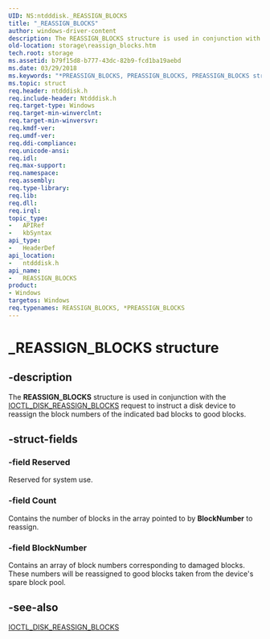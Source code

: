 ```yaml
---
UID: NS:ntdddisk._REASSIGN_BLOCKS
title: "_REASSIGN_BLOCKS"
author: windows-driver-content
description: The REASSIGN_BLOCKS structure is used in conjunction with the IOCTL_DISK_REASSIGN_BLOCKS request to instruct a disk device to reassign the block numbers of the indicated bad blocks to good blocks.
old-location: storage\reassign_blocks.htm
tech.root: storage
ms.assetid: b79f15d8-b777-43dc-82b9-fcd1ba19aebd
ms.date: 03/29/2018
ms.keywords: "*PREASSIGN_BLOCKS, PREASSIGN_BLOCKS, PREASSIGN_BLOCKS structure pointer [Storage Devices], REASSIGN_BLOCKS, REASSIGN_BLOCKS structure [Storage Devices], _REASSIGN_BLOCKS, ntdddisk/PREASSIGN_BLOCKS, ntdddisk/REASSIGN_BLOCKS, storage.reassign_blocks, structs-disk_dbe1fcc8-083e-41c4-8620-b216cdbecd34.xml"
ms.topic: struct
req.header: ntdddisk.h
req.include-header: Ntdddisk.h
req.target-type: Windows
req.target-min-winverclnt: 
req.target-min-winversvr: 
req.kmdf-ver: 
req.umdf-ver: 
req.ddi-compliance: 
req.unicode-ansi: 
req.idl: 
req.max-support: 
req.namespace: 
req.assembly: 
req.type-library: 
req.lib: 
req.dll: 
req.irql: 
topic_type:
-	APIRef
-	kbSyntax
api_type:
-	HeaderDef
api_location:
-	ntdddisk.h
api_name:
-	REASSIGN_BLOCKS
product:
- Windows
targetos: Windows
req.typenames: REASSIGN_BLOCKS, *PREASSIGN_BLOCKS
---
```


# _REASSIGN_BLOCKS structure


## -description


The <b>REASSIGN_BLOCKS</b> structure is used in conjunction with the <a href="https://msdn.microsoft.com/library/windows/hardware/ff560398">IOCTL_DISK_REASSIGN_BLOCKS</a> request to instruct a disk device to reassign the block numbers of the indicated bad blocks to good blocks.


## -struct-fields




### -field Reserved

Reserved for system use. 


### -field Count

Contains the number of blocks in the array pointed to by <b>BlockNumber</b> to reassign. 


### -field BlockNumber

Contains an array of block numbers corresponding to damaged blocks. These numbers will be reassigned to good blocks taken from the device's spare block pool. 


## -see-also




<a href="https://msdn.microsoft.com/library/windows/hardware/ff560398">IOCTL_DISK_REASSIGN_BLOCKS</a>
 

 


